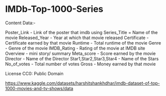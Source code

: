 # IMDb-Top-1000-Series

Content
Data:-

Poster_Link - Link of the poster that imdb using
Series_Title = Name of the movie
Released_Year - Year at which that movie released
Certificate - Certificate earned by that movie
Runtime - Total runtime of the movie
Genre - Genre of the movie
IMDB_Rating - Rating of the movie at IMDB site
Overview - mini story/ summary
Meta_score - Score earned by the movie
Director - Name of the Director
Star1,Star2,Star3,Star4 - Name of the Stars
No_of_votes - Total number of votes
Gross - Money earned by that movie


License
CC0: Public Domain

https://www.kaggle.com/datasets/harshitshankhdhar/imdb-dataset-of-top-1000-movies-and-tv-shows/data
